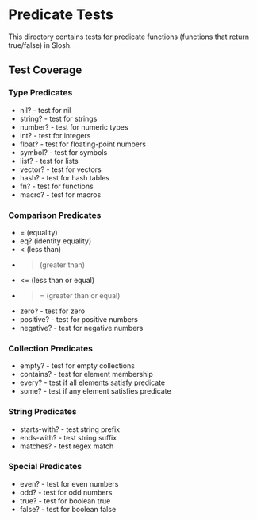 # Predicate Tests

This directory contains tests for predicate functions (functions that return true/false) in Slosh.

## Test Coverage

### Type Predicates
- nil? - test for nil
- string? - test for strings
- number? - test for numeric types
- int? - test for integers
- float? - test for floating-point numbers
- symbol? - test for symbols
- list? - test for lists
- vector? - test for vectors
- hash? - test for hash tables
- fn? - test for functions
- macro? - test for macros

### Comparison Predicates
- = (equality)
- eq? (identity equality)
- < (less than)
- > (greater than)
- <= (less than or equal)
- >= (greater than or equal)
- zero? - test for zero
- positive? - test for positive numbers
- negative? - test for negative numbers

### Collection Predicates
- empty? - test for empty collections
- contains? - test for element membership
- every? - test if all elements satisfy predicate
- some? - test if any element satisfies predicate

### String Predicates
- starts-with? - test string prefix
- ends-with? - test string suffix
- matches? - test regex match

### Special Predicates
- even? - test for even numbers
- odd? - test for odd numbers
- true? - test for boolean true
- false? - test for boolean false